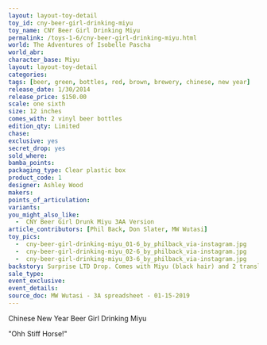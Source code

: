 ```yaml
---
layout: layout-toy-detail 
toy_id: cny-beer-girl-drinking-miyu
toy_name: CNY Beer Girl Drinking Miyu
permalink: /toys-1-6/cny-beer-girl-drinking-miyu.html
world: The Adventures of Isobelle Pascha
world_abr: 
character_base: Miyu
layout: layout-toy-detail
categories: 
tags: [beer, green, bottles, red, brown, brewery, chinese, new year]
release_date: 1/30/2014
release_price: $150.00 
scale: one sixth
size: 12 inches
comes_with: 2 vinyl beer bottles
edition_qty: Limited
chase: 
exclusive: yes
secret_drop: yes
sold_where: 
bamba_points: 
packaging_type: Clear plastic box
product_code: 1
designer: Ashley Wood
makers: 
points_of_articulation: 
variants: 
you_might_also_like: 
  -  CNY Beer Girl Drunk Miyu 3AA Version
article_contributors: [Phil Back, Don Slater, MW Wutasi]
toy_pics: 
  -  cny-beer-girl-drinking-miyu_01-6_by_philback_via-instagram.jpg
  -  cny-beer-girl-drinking-miyu_02-6_by_philback_via-instagram.jpg
  -  cny-beer-girl-drinking-miyu_03-6_by_philback_via-instagram.jpg
backstory: Surprise LTD Drop. Comes with Miyu (black hair) and 2 translucent-green vinyl beer bottles. Friend of Isobelle Pascha.
sale_type: 
event_exclusive: 
event_details: 
source_doc: MW Wutasi - 3A spreadsheet - 01-15-2019
---
```

Chinese New Year Beer Girl Drinking Miyu

"Ohh Stiff Horse!"
